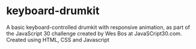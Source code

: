 # keyboard-drumkit
A basic keyboard-controlled drumkit with responsive animation, as part of the JavaScript 30 challenge created by Wes Bos at JavaSCript30.com. Created using HTML, CSS and Javascript
